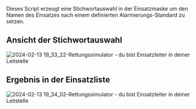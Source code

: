 Dieses Script erzeugt eine Stichwortauswahl in der Einsatzmaske um den Namen des Einsatzes nach einem definierten Alarmierungs-Standard zu setzen.

## Ansicht der Stichwortauswahl
![2024-02-13 19_33_22-Rettungssimulator - du bist Einsatzleiter in deiner Leitstelle](https://github.com/cloudmaker97/Rettungsimulator-Scripts/assets/4189795/05077598-d360-40ee-a038-1f0860fc1dac)

## Ergebnis in der Einsatzliste
![2024-02-13 19_34_02-Rettungssimulator - du bist Einsatzleiter in deiner Leitstelle](https://github.com/cloudmaker97/Rettungsimulator-Scripts/assets/4189795/d59c07ea-aa32-4330-8212-a1bded3ccb48)
